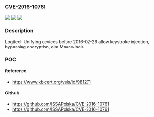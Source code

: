 ### [CVE-2016-10761](https://cve.mitre.org/cgi-bin/cvename.cgi?name=CVE-2016-10761)
![](https://img.shields.io/static/v1?label=Product&message=n%2Fa&color=blue)
![](https://img.shields.io/static/v1?label=Version&message=n%2Fa&color=blue)
![](https://img.shields.io/static/v1?label=Vulnerability&message=n%2Fa&color=brighgreen)

### Description

Logitech Unifying devices before 2016-02-26 allow keystroke injection, bypassing encryption, aka MouseJack.

### POC

#### Reference
- https://www.kb.cert.org/vuls/id/981271

#### Github
- https://github.com/ISSAPolska/CVE-2016-10761
- https://github.com/ISSAPolska/CVE-2016-10761

